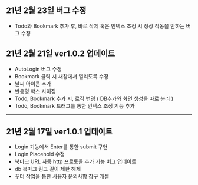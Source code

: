 ## 21년 2월 23일 버그 수정

- Todo와 Bookmark 추가 후, 바로 삭제 혹은 인덱스 조정 시 정상 작동을 안하는 버그 수정

## 21년 2월 21일 ver1.0.2 업데이트

- AutoLogin 버그 수정
- Bookmark 클릭 시 새창에서 열리도록 수정
- 날씨 아이콘 추가
- 반응형 박스 사이징
- Todo, Bookmark 추가 시, 로직 변경 ( DB추가와 화면 생성을 따로 분리 )
- Todo, Bookmark 드래그를 통한 인덱스 조정 기능 추가

---

## 21년 2월 17일 ver1.0.1 업데이트

- Login 기능에서 Enter를 통한 submit 구현
- Login Placehold 수정
- 북마크 URL 자동 http 프로토콜 추가 기능 버그 업데이트
- db 북마크 링크 길이 제한 해제
- 푸터 작업을 통한 사용자 문의사항 창구 개설
